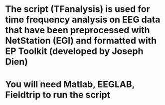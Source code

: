 # The script (TFanalysis) is used for time frequency analysis on EEG data that have been preprocessed with NetStation (EGI) and formatted with EP Toolkit (developed by Joseph Dien)
# You will need Matlab, EEGLAB, Fieldtrip to run the script
